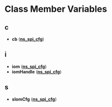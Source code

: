 
# Class Member Variables



## c

* **cb** ([**ns\_spi\_cfg**](structns__spi__cfg.md))


## i

* **iom** ([**ns\_spi\_cfg**](structns__spi__cfg.md))
* **iomHandle** ([**ns\_spi\_cfg**](structns__spi__cfg.md))


## s

* **sIomCfg** ([**ns\_spi\_cfg**](structns__spi__cfg.md))




